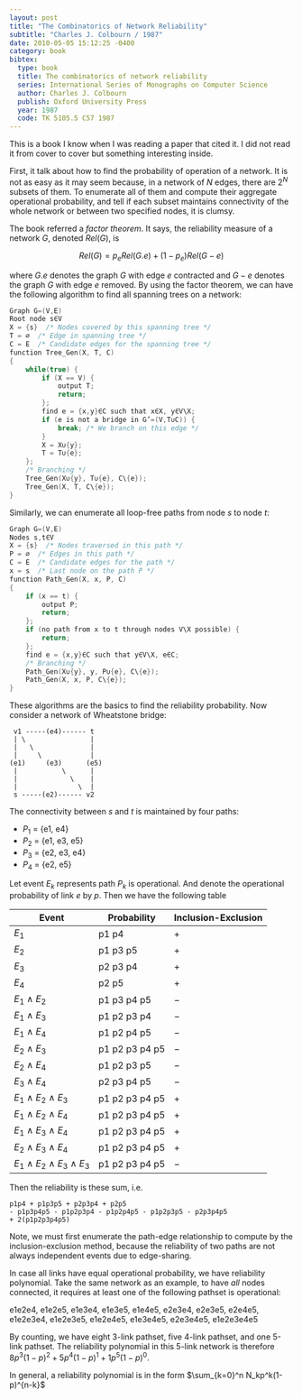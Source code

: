 ```yaml
---
layout: post
title: "The Combinatorics of Network Reliability"
subtitle: "Charles J. Colbourn / 1987"
date: 2010-05-05 15:12:25 -0400
category: book
bibtex:
  type: book
  title: The combinatorics of network reliability
  series: International Series of Monographs on Computer Science
  author: Charles J. Colbourn
  publish: Oxford University Press
  year: 1987
  code: TK 5105.5 C57 1987
---
```


This is a book I know when I was reading a paper that cited it. I did not read it from cover to cover but something interesting inside.

First, it talk about how to find the probability of operation of a network. It
is not as easy as it may seem because, in a network of $N$ edges, there are $2^N$
subsets of them. To enumerate all of them and compute their aggregate
operational probability, and tell if each subset maintains connectivity of the
whole network or between two specified nodes, it is clumsy.

The book referred a *factor theorem*. It says, the reliability measure of a network $G$, denoted $Rel(G)$, is

$$  Rel(G) = p_e Rel(G.e) + (1-p_e) Rel(G-e) $$

where $G.e$ denotes the graph $G$ with edge $e$ contracted and $G-e$ denotes the graph $G$ with edge $e$ removed. By using the factor theorem, we can have the following algorithm to find all spanning trees on a network:

```C
Graph G=(V,E)
Root node s∈V
X = {s}  /* Nodes covered by this spanning tree */
T = ∅  /* Edge in spanning tree */
C = E  /* Candidate edges for the spanning tree */
function Tree_Gen(X, T, C)
{
    while(true) {
        if (X == V) {
            output T;
            return;
        };
        find e = {x,y}∈C such that x∈X, y∈V\X;
        if (e is not a bridge in G’=(V,T∪C)) {
            break; /* We branch on this edge */
        }
        X = X∪{y};
        T = T∪{e};
    };
    /* Branching */
    Tree_Gen(X∪{y}, T∪{e}, C\{e});
    Tree_Gen(X, T, C\{e});
}
```

Similarly, we can enumerate all loop-free paths from node $s$ to node $t$:

```C
Graph G=(V,E)
Nodes s,t∈V
X = {s}  /* Nodes traversed in this path */
P = ∅  /* Edges in this path */
C = E  /* Candidate edges for the path */
x = s  /* Last node on the path P */
function Path_Gen(X, x, P, C)
{
    if (x == t) {
        output P;
        return;
    };
    if (no path from x to t through nodes V\X possible) {
        return;
    };
    find e = {x,y}∈C such that y∈V\X, e∈C;
    /* Branching */
    Path_Gen(X∪{y}, y, P∪{e}, C\{e});
    Path_Gen(X, x, P, C\{e});
}
```

These algorithms are the basics to find the reliability probability. Now consider a network of Wheatstone bridge:

     v1 -----(e4)------ t
     | \                |
     |   \              |
     |     \            |
    (e1)     (e3)      (e5)
     |           \      |
     |             \    |
     |               \  |
     s -----(e2)------ v2

The connectivity between $s$ and $t$ is maintained by four paths:

  - $P_1$ = {e1, e4}
  - $P_2$ = {e1, e3, e5}
  - $P_3$ = {e2, e3, e4}
  - $P_4$ = {e2, e5}

Let event $E_k$ represents path $P_k$ is operational. And denote the operational probability of link $e$ by $p$. Then we have the following table

| Event                         | Probability    | Inclusion-Exclusion |
|------------------------------ |----------------|-----|
| $E_1$                         | p1 p4          |  +  |
| $E_2$                         | p1 p3 p5       |  +  |
| $E_3$                         | p2 p3 p4       |  +  |
| $E_4$                         | p2 p5          |  +  |
| $E_1$ ∧ $E_2$                 | p1 p3 p4 p5    |  −  |
| $E_1$ ∧ $E_3$                 | p1 p2 p3 p4    |  −  |
| $E_1$ ∧ $E_4$                 | p1 p2 p4 p5    |  −  |
| $E_2$ ∧ $E_3$                 | p1 p2 p3 p4 p5 |  −  |
| $E_2$ ∧ $E_4$                 | p1 p2 p3 p5    |  −  |
| $E_3$ ∧ $E_4$                 | p2 p3 p4 p5    |  −  |
| $E_1$ ∧ $E_2$ ∧ $E_3$         | p1 p2 p3 p4 p5 |  +  |
| $E_1$ ∧ $E_2$ ∧ $E_4$         | p1 p2 p3 p4 p5 |  +  |
| $E_1$ ∧ $E_3$ ∧ $E_4$         | p1 p2 p3 p4 p5 |  +  |
| $E_2$ ∧ $E_3$ ∧ $E_4$         | p1 p2 p3 p4 p5 |  +  |
| $E_1$ ∧ $E_2$ ∧ $E_3$ ∧ $E_3$ | p1 p2 p3 p4 p5 |  −  |

Then the reliability is these sum, i.e.

    p1p4 + p1p3p5 + p2p3p4 + p2p5
    - p1p3p4p5 - p1p2p3p4 - p1p2p4p5 - p1p2p3p5 - p2p3p4p5
    + 2(p1p2p3p4p5)

Note, we must first enumerate the path-edge relationship to compute by the inclusion-exclusion method, because the reliability of two paths are not always independent events due to edge-sharing.

In case all links have equal operational probability, we have reliability polynomial. Take the same network as an example, to have *all* nodes connected, it requires at least one of the following pathset is operational:

  e1e2e4, e1e2e5, e1e3e4, e1e3e5, e1e4e5, e2e3e4, e2e3e5, e2e4e5,
  e1e2e3e4, e1e2e3e5, e1e2e4e5, e1e3e4e5, e2e3e4e5,
  e1e2e3e4e5

By counting, we have eight 3-link pathset, five 4-link pathset, and one 5-link pathset. The reliability polynomial in this 5-link network is therefore
$8p^3(1-p)^2 + 5p^4(1-p)^1 + 1p^5(1-p)^0$.

In general, a reliability polynomial is in the form $\sum_{k=0}^n N_kp^k(1-p)^{n-k}$
